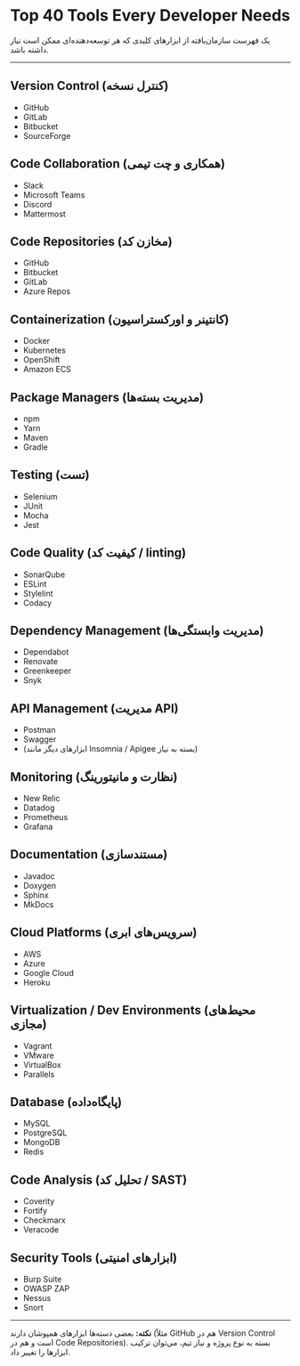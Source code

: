 # Top 40 Tools Every Developer Needs

یک فهرست سازمان‌یافته از ابزارهای کلیدی که هر توسعه‌دهنده‌ای ممکن است نیاز داشته باشد.

---

## Version Control (کنترل نسخه)
- GitHub
- GitLab
- Bitbucket
- SourceForge

## Code Collaboration (همکاری و چت تیمی)
- Slack
- Microsoft Teams
- Discord
- Mattermost

## Code Repositories (مخازن کد)
- GitHub
- Bitbucket
- GitLab
- Azure Repos

## Containerization (کانتینر و اورکستراسیون)
- Docker
- Kubernetes
- OpenShift
- Amazon ECS

## Package Managers (مدیریت بسته‌ها)
- npm
- Yarn
- Maven
- Gradle

## Testing (تست)
- Selenium
- JUnit
- Mocha
- Jest

## Code Quality (کیفیت کد / linting)
- SonarQube
- ESLint
- Stylelint
- Codacy

## Dependency Management (مدیریت وابستگی‌ها)
- Dependabot
- Renovate
- Greenkeeper
- Snyk

## API Management (مدیریت API)
- Postman
- Swagger
- (ابزارهای دیگر مانند Insomnia / Apigee بسته به نیاز)

## Monitoring (نظارت و مانیتورینگ)
- New Relic
- Datadog
- Prometheus
- Grafana

## Documentation (مستندسازی)
- Javadoc
- Doxygen
- Sphinx
- MkDocs

## Cloud Platforms (سرویس‌های ابری)
- AWS
- Azure
- Google Cloud
- Heroku

## Virtualization / Dev Environments (محیط‌های مجازی)
- Vagrant
- VMware
- VirtualBox
- Parallels

## Database (پایگاه‌داده)
- MySQL
- PostgreSQL
- MongoDB
- Redis

## Code Analysis (تحلیل کد / SAST)
- Coverity
- Fortify
- Checkmarx
- Veracode

## Security Tools (ابزارهای امنیتی)
- Burp Suite
- OWASP ZAP
- Nessus
- Snort

---

**نکته:** بعضی دسته‌ها ابزارهای همپوشان دارند (مثلاً GitHub هم در Version Control است و هم در Code Repositories). بسته به نوع پروژه و نیاز تیم، می‌توان ترکیب ابزارها را تغییر داد.

